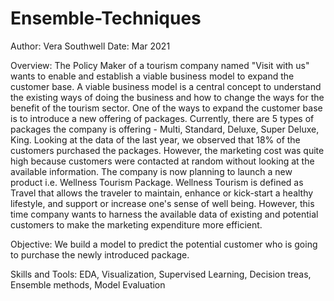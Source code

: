 # Ensemble-Techniques
Author: Vera Southwell
Date: Mar 2021

Overview: The Policy Maker of a tourism company named "Visit with us" wants to enable and establish a viable business model to expand the customer base.
A viable business model is a central concept to understand the existing ways of doing the business and how to change the ways for the benefit of the tourism sector. One of the ways to expand the customer base is to introduce a new offering of packages. Currently, there are 5 types of packages the company is offering - Multi, Standard, Deluxe, Super Deluxe, King. Looking at the data of the last year, we observed that 18% of the customers purchased the packages. However, the marketing cost was quite high because customers were contacted at random without looking at the available information. The company is now planning to launch a new product i.e. Wellness Tourism Package. Wellness Tourism is defined as Travel that allows the traveler to maintain, enhance or kick-start a healthy lifestyle, and support or increase one's sense of well being. However, this time company wants to harness the available data of existing and potential customers to make the marketing expenditure more efficient.

Objective: We build a model to predict the potential customer who is going to purchase the newly introduced package. 

Skills and Tools: EDA, Visualization, Supervised Learning, Decision treas, Ensemble methods, Model Evaluation
